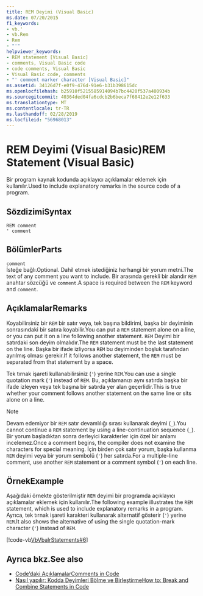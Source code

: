 ```yaml
---
title: REM Deyimi (Visual Basic)
ms.date: 07/20/2015
f1_keywords:
- vb.'
- vb.Rem
- Rem
- "'"
helpviewer_keywords:
- REM statement [Visual Basic]
- comments, Visual Basic code
- code comments, Visual Basic
- Visual Basic code, comments
- "' comment marker character [Visual Basic]"
ms.assetid: 34126d7f-e0f9-476d-91e6-b31b398615dc
ms.openlocfilehash: b25910f5215585914094b7bc4420f537a400934b
ms.sourcegitcommit: 40364ded04fa6cdcb2b6beca7f68412e2e12f633
ms.translationtype: MT
ms.contentlocale: tr-TR
ms.lasthandoff: 02/28/2019
ms.locfileid: "56968013"
---
```

# <a name="rem-statement-visual-basic"></a><span data-ttu-id="ab07e-102">REM Deyimi (Visual Basic)</span><span class="sxs-lookup"><span data-stu-id="ab07e-102">REM Statement (Visual Basic)</span></span>
<span data-ttu-id="ab07e-103">Bir program kaynak kodunda açıklayıcı açıklamalar eklemek için kullanılır.</span><span class="sxs-lookup"><span data-stu-id="ab07e-103">Used to include explanatory remarks in the source code of a program.</span></span>  
  
## <a name="syntax"></a><span data-ttu-id="ab07e-104">Sözdizimi</span><span class="sxs-lookup"><span data-stu-id="ab07e-104">Syntax</span></span>  
  
```  
REM comment  
' comment  
```  
  
## <a name="parts"></a><span data-ttu-id="ab07e-105">Bölümler</span><span class="sxs-lookup"><span data-stu-id="ab07e-105">Parts</span></span>  
 `comment`  
 <span data-ttu-id="ab07e-106">İsteğe bağlı.</span><span class="sxs-lookup"><span data-stu-id="ab07e-106">Optional.</span></span> <span data-ttu-id="ab07e-107">Dahil etmek istediğiniz herhangi bir yorum metni.</span><span class="sxs-lookup"><span data-stu-id="ab07e-107">The text of any comment you want to include.</span></span> <span data-ttu-id="ab07e-108">Bir arasında gerekli bir alandır `REM` anahtar sözcüğü ve `comment`.</span><span class="sxs-lookup"><span data-stu-id="ab07e-108">A space is required between the `REM` keyword and `comment`.</span></span>  
  
## <a name="remarks"></a><span data-ttu-id="ab07e-109">Açıklamalar</span><span class="sxs-lookup"><span data-stu-id="ab07e-109">Remarks</span></span>  
 <span data-ttu-id="ab07e-110">Koyabilirsiniz bir `REM` bir satır veya, tek başına bildirimi, başka bir deyiminin sonrasındaki bir satıra koyabilir.</span><span class="sxs-lookup"><span data-stu-id="ab07e-110">You can put a `REM` statement alone on a line, or you can put it on a line following another statement.</span></span> <span data-ttu-id="ab07e-111">`REM` Deyimi bir satırdaki son deyim olmalıdır.</span><span class="sxs-lookup"><span data-stu-id="ab07e-111">The `REM` statement must be the last statement on the line.</span></span> <span data-ttu-id="ab07e-112">Başka bir ifade izliyorsa `REM` bu deyiminden boşluk tarafından ayrılmış olması gerekir.</span><span class="sxs-lookup"><span data-stu-id="ab07e-112">If it follows another statement, the `REM` must be separated from that statement by a space.</span></span>  
  
 <span data-ttu-id="ab07e-113">Tek tırnak işareti kullanabilirsiniz (`'`) yerine `REM`.</span><span class="sxs-lookup"><span data-stu-id="ab07e-113">You can use a single quotation mark (`'`) instead of `REM`.</span></span> <span data-ttu-id="ab07e-114">Bu, açıklamanızı aynı satırda başka bir ifade izleyen veya tek başına bir satırda yer alan geçerlidir.</span><span class="sxs-lookup"><span data-stu-id="ab07e-114">This is true whether your comment follows another statement on the same line or sits alone on a line.</span></span>  
  
> [!NOTE]
>  <span data-ttu-id="ab07e-115">Devam edemiyor bir `REM` satır devamlılığı sırası kullanarak deyimi (`_`).</span><span class="sxs-lookup"><span data-stu-id="ab07e-115">You cannot continue a `REM` statement by using a line-continuation sequence (`_`).</span></span> <span data-ttu-id="ab07e-116">Bir yorum başladıktan sonra derleyici karakterler için özel bir anlamı incelemez.</span><span class="sxs-lookup"><span data-stu-id="ab07e-116">Once a comment begins, the compiler does not examine the characters for special meaning.</span></span> <span data-ttu-id="ab07e-117">İçin birden çok satır yorum, başka kullanma `REM` deyimi veya bir yorum sembolü (`'`) her satırda.</span><span class="sxs-lookup"><span data-stu-id="ab07e-117">For a multiple-line comment, use another `REM` statement or a comment symbol (`'`) on each line.</span></span>  
  
## <a name="example"></a><span data-ttu-id="ab07e-118">Örnek</span><span class="sxs-lookup"><span data-stu-id="ab07e-118">Example</span></span>  
 <span data-ttu-id="ab07e-119">Aşağıdaki örnekte gösterilmiştir `REM` deyimi bir programda açıklayıcı açıklamalar eklemek için kullanılır.</span><span class="sxs-lookup"><span data-stu-id="ab07e-119">The following example illustrates the `REM` statement, which is used to include explanatory remarks in a program.</span></span> <span data-ttu-id="ab07e-120">Ayrıca, tek tırnak işareti karakteri kullanarak alternatif gösterir (`'`) yerine `REM`.</span><span class="sxs-lookup"><span data-stu-id="ab07e-120">It also shows the alternative of using the single quotation-mark character (`'`) instead of `REM`.</span></span>  
  
 [!code-vb[VbVbalrStatements#6](~/samples/snippets/visualbasic/VS_Snippets_VBCSharp/VbVbalrStatements/VB/Class1.vb#6)]  
  
## <a name="see-also"></a><span data-ttu-id="ab07e-121">Ayrıca bkz.</span><span class="sxs-lookup"><span data-stu-id="ab07e-121">See also</span></span>
- [<span data-ttu-id="ab07e-122">Code’daki Açıklamalar</span><span class="sxs-lookup"><span data-stu-id="ab07e-122">Comments in Code</span></span>](../../../visual-basic/programming-guide/program-structure/comments-in-code.md)
- [<span data-ttu-id="ab07e-123">Nasıl yapılır: Kodda Deyimleri Bölme ve Birleştirme</span><span class="sxs-lookup"><span data-stu-id="ab07e-123">How to: Break and Combine Statements in Code</span></span>](../../../visual-basic/programming-guide/program-structure/how-to-break-and-combine-statements-in-code.md)
